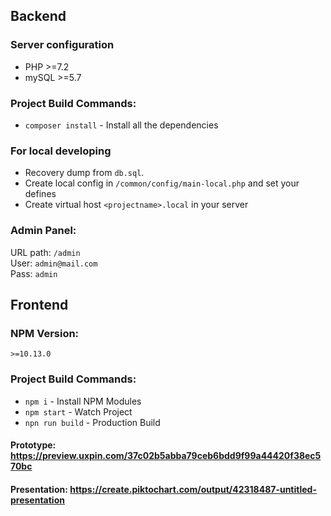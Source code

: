## Backend

### Server configuration
- PHP >=7.2  
- mySQL >=5.7

### Project Build Commands:
- `composer install` - Install all the dependencies

### For local developing
- Recovery dump from `db.sql`.
- Create local config in `/common/config/main-local.php` and set your defines
- Create virtual host `<projectname>.local` in your server

### Admin Panel:
URL path: `/admin`  
User: `admin@mail.com`  
Pass: `admin`


## Frontend

### NPM Version:
`>=10.13.0`

### Project Build Commands:
- `npm i` - Install NPM Modules
- `npm start` - Watch Project
- `npn run build` - Production Build


#### Prototype: https://preview.uxpin.com/37c02b5abba79ceb6bdd9f99a44420f38ec570bc

#### Presentation: https://create.piktochart.com/output/42318487-untitled-presentation




